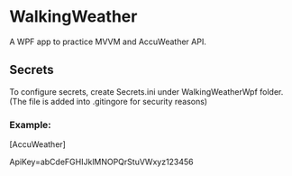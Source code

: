 # WalkingWeather
A WPF app to practice MVVM and AccuWeather API.

## Secrets
To configure secrets, create Secrets.ini under WalkingWeatherWpf folder. (The file is added into .gitingore for security reasons)

### Example:

[AccuWeather]

ApiKey=abCdeFGHIJklMNOPQrStuVWxyz123456
